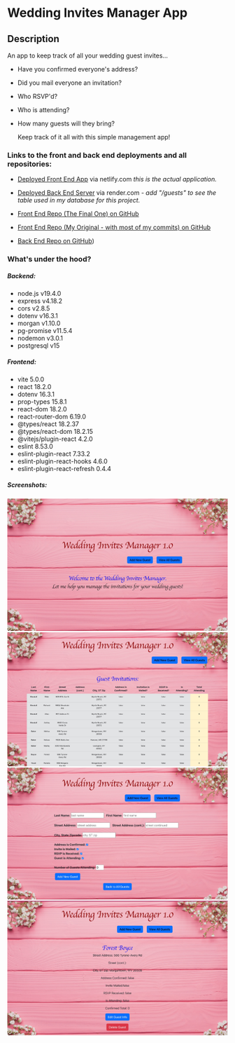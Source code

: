 # Wedding Invites Manager App


## Description


 
An app to keep track of all your wedding guest invites...
- Have you confirmed everyone's address?
- Did you mail everyone an invitation?
- Who RSVP'd?
- Who is attending?
- How many guests will they bring?

  Keep track of it all with this simple management app!

  


 
 
### Links to the front and back end deployments and all repositories:


 
- [Deployed Front End App](https://stellar-axolotl-201029.netlify.app/) via netlify.com _this is the actual application._
- [Deployed Back End Server](https://wedding-invite-manager.onrender.com) via render.com *- add "/guests" to see the table used in my database for this project.*


 
- [Front End Repo (The Final One) on GitHub](https://github.com/rboyce212/Wedding-Invitations-Manager)
- [Front End Repo (My Original - with most of my commits) on GitHub](https://github.com/rboyce212/portfolio-project-frontend-rboyce)
- [Back End Repo on GitHub](https://github.com/rboyce212/portfolio-project-backend-rboyce))




   
 
### What's under the hood?
 
##### Backend:
- node.js v19.4.0
- express v4.18.2
- cors v2.8.5
- dotenv v16.3.1
- morgan v1.10.0
- pg-promise v11.5.4
- nodemon v3.0.1
- postgresql v15

  
  

##### Frontend:
- vite 5.0.0
- react 18.2.0
- dotenv 16.3.1
- prop-types 15.8.1
- react-dom 18.2.0
- react-router-dom 6.19.0
- @types/react 18.2.37
- @types/react-dom 18.2.15
- @vitejs/plugin-react 4.2.0
- eslint 8.53.0
- eslint-plugin-react 7.33.2
- eslint-plugin-react-hooks 4.6.0
- eslint-plugin-react-refresh 0.4.4



##### Screenshots:

![Home Page](https://github.com/rboyce212/Wedding-Invitations-Manager/blob/main/public/home-page.png)
![All Guests](https://github.com/rboyce212/Wedding-Invitations-Manager/blob/main/public/view-all-guests.png)
![Add Guest](https://github.com/rboyce212/Wedding-Invitations-Manager/blob/main/public/add-new-guest.png)
![Guest Details](https://github.com/rboyce212/Wedding-Invitations-Manager/blob/main/public/single-guest-view.png)
  
